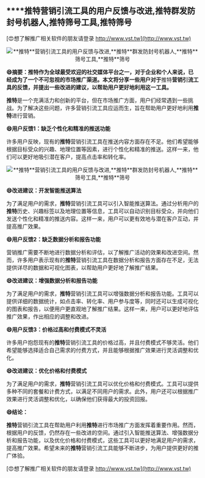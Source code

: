 ## ****推特**营销引流工具的用户反馈与改进,**推特**群发防封号机器人,**推特**筛号工具,**推特**筛号**

[😍想了解推广相关软件的朋友请登录 http://www.vst.tw](http://www.vst.tw)

 <center><img src="https://vst.tw/MP4/tuiguang/png/2.png" alt="**推特**营销引流工具的用户反馈与改进,**推特**群发防封号机器人,**推特**筛号工具,**推特**筛号"></center>

**😄摘要：**推特**作为全球最受欢迎的社交媒体平台之一，对于企业和个人来说，已经成为了一个不可忽视的市场推广渠道。本文将分享一些用户对于**推特**营销引流工具的反馈，并提出一些改进的建议，以帮助用户更好地利用这一工具。**

**推特**是一个充满活力和创新的平台，但在市场推广方面，用户们经常遇到一些挑战。为了解决这些问题，许多营销引流工具应运而生，旨在帮助用户更好地利用**推特**进行营销。

**😄用户反馈1：缺乏个性化和精准的推送功能**

许多用户反映，现有的**推特**营销引流工具在推送内容方面存在不足。他们希望能够根据目标受众的兴趣、地理位置等因素，进行个性化和精准的推送。这样一来，他们可以更好地吸引潜在客户，提高点击率和转化率。

 <center><img src="https://vst.tw/MP4/tuiguang/png/4.png" alt="**推特**营销引流工具的用户反馈与改进,**推特**群发防封号机器人,**推特**筛号工具,**推特**筛号"></center>

**😄改进建议：开发智能推送算法**

为了满足用户的需求，**推特**营销引流工具可以引入智能推送算法。通过分析用户的**推特**历史、兴趣标签以及地理位置等信息，工具可以自动识别目标受众，并向他们发送个性化和精准的推送内容。这样一来，用户可以更有效地与潜在客户互动，并提高推广效果。

**😄用户反馈2：缺乏数据分析和报告功能**

营销推广需要不断地进行数据分析和评估，以了解推广活动的效果和改进空间。然而，许多用户表示现有的**推特**营销引流工具在数据分析和报告方面存在不足，无法提供详尽的数据和可视化图表，以帮助用户更好地了解推广结果。

**😄改进建议：增强数据分析和报告功能**

为了满足用户的需求，**推特**营销引流工具可以增强数据分析和报告功能。工具可以提供详细的数据统计，如点击率、转化率、用户参与度等，同时还可以生成可视化的图表和报告，以便用户更直观地了解推广结果。这样一来，用户可以更好地评估推广效果，作出相应的调整和改进。

**😄用户反馈3：价格过高和付费模式不灵活**

许多用户抱怨现有的**推特**营销引流工具的价格过高，并且付费模式不够灵活。他们希望能够选择适合自己需求的付费方式，并且能够根据推广效果进行灵活调整和优化。

**😄改进建议：优化价格和付费模式**

为了满足用户的需求，**推特**营销引流工具可以优化价格和付费模式。工具可以提供多种不同的套餐和计费方式，以满足不同用户的需求。此外，用户还可以根据推广效果进行灵活调整和优化，以确保他们获得最大的投资回报。

**😄结论：**

**推特**营销引流工具在帮助用户利用**推特**进行市场推广方面发挥着重要作用。然而，根据用户的反馈，仍然存在一些改进的空间。通过引入智能推送算法、增强数据分析和报告功能，以及优化价格和付费模式，这些工具可以更好地满足用户的需求，提高推广效果。希望未来的**推特**营销引流工具能够不断进步，为用户提供更好的推广体验。

[😍想了解推广相关软件的朋友请登录 http://www.vst.tw](http://www.vst.tw)



